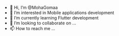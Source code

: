 - 👋 Hi, I’m @MohaGomaa
- 👀 I’m interested in Mobile applications development 
- 🌱 I’m currently learning Flutter development 
- 💞️ I’m looking to collaborate on ...
- 📫 How to reach me ...

<!---
MohaGomaa/MohaGomaa is a ✨ special ✨ repository because its `README.md` (this file) appears on your GitHub profile.
You can click the Preview link to take a look at your changes.
--->

